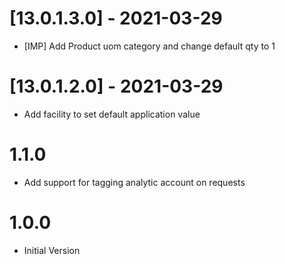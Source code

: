 # [13.0.1.3.0] - 2021-03-29

- [IMP] Add Product uom category and change default qty to 1

# [13.0.1.2.0] - 2021-03-29

- Add facility to set default application value

# 1.1.0

- Add support for tagging analytic account on requests

# 1.0.0

- Initial Version
